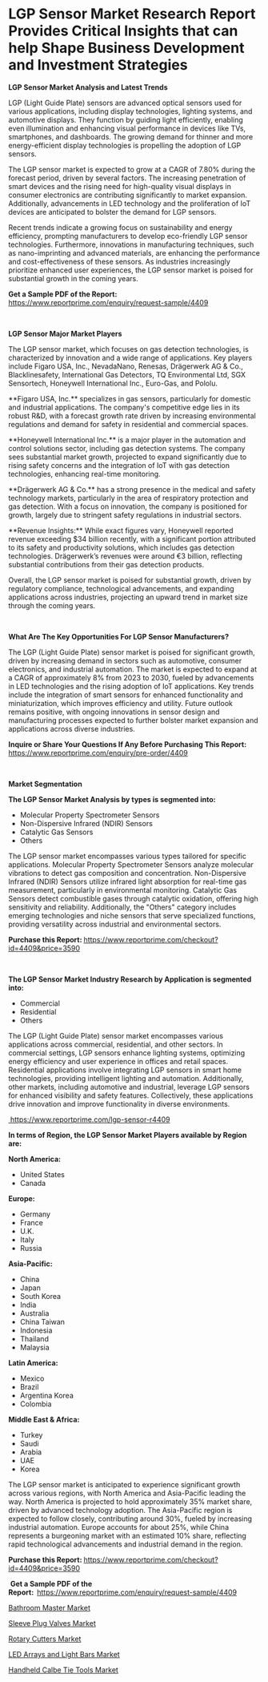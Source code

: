 <p><h1>LGP Sensor Market Research Report Provides Critical Insights that can help Shape Business Development and Investment Strategies</h1></p><p><strong>LGP Sensor Market Analysis and Latest Trends</strong></p>
<p><p>LGP (Light Guide Plate) sensors are advanced optical sensors used for various applications, including display technologies, lighting systems, and automotive displays. They function by guiding light efficiently, enabling even illumination and enhancing visual performance in devices like TVs, smartphones, and dashboards. The growing demand for thinner and more energy-efficient display technologies is propelling the adoption of LGP sensors.</p><p>The LGP sensor market is expected to grow at a CAGR of 7.80% during the forecast period, driven by several factors. The increasing penetration of smart devices and the rising need for high-quality visual displays in consumer electronics are contributing significantly to market expansion. Additionally, advancements in LED technology and the proliferation of IoT devices are anticipated to bolster the demand for LGP sensors.</p><p>Recent trends indicate a growing focus on sustainability and energy efficiency, prompting manufacturers to develop eco-friendly LGP sensor technologies. Furthermore, innovations in manufacturing techniques, such as nano-imprinting and advanced materials, are enhancing the performance and cost-effectiveness of these sensors. As industries increasingly prioritize enhanced user experiences, the LGP sensor market is poised for substantial growth in the coming years.</p></p>
<p><strong>Get a Sample PDF of the Report:&nbsp;</strong> <a href="https://www.reportprime.com/enquiry/request-sample/4409">https://www.reportprime.com/enquiry/request-sample/4409</a></p>
<p>&nbsp;</p>
<p><strong>LGP Sensor Major Market Players</strong></p>
<p><p>The LGP sensor market, which focuses on gas detection technologies, is characterized by innovation and a wide range of applications. Key players include Figaro USA, Inc., NevadaNano, Renesas, Drägerwerk AG & Co., Blacklinesafety, International Gas Detectors, TQ Environmental Ltd, SGX Sensortech, Honeywell International Inc., Euro-Gas, and Pololu.</p><p>**Figaro USA, Inc.** specializes in gas sensors, particularly for domestic and industrial applications. The company's competitive edge lies in its robust R&D, with a forecast growth rate driven by increasing environmental regulations and demand for safety in residential and commercial spaces.</p><p>**Honeywell International Inc.** is a major player in the automation and control solutions sector, including gas detection systems. The company sees substantial market growth, projected to expand significantly due to rising safety concerns and the integration of IoT with gas detection technologies, enhancing real-time monitoring.</p><p>**Drägerwerk AG & Co.** has a strong presence in the medical and safety technology markets, particularly in the area of respiratory protection and gas detection. With a focus on innovation, the company is positioned for growth, largely due to stringent safety regulations in industrial sectors.</p><p>**Revenue Insights:** While exact figures vary, Honeywell reported revenue exceeding $34 billion recently, with a significant portion attributed to its safety and productivity solutions, which includes gas detection technologies. Drägerwerk’s revenues were around €3 billion, reflecting substantial contributions from their gas detection products.</p><p>Overall, the LGP sensor market is poised for substantial growth, driven by regulatory compliance, technological advancements, and expanding applications across industries, projecting an upward trend in market size through the coming years.</p></p>
<p>&nbsp;</p>
<p><strong>What Are The Key Opportunities For LGP Sensor Manufacturers?</strong></p>
<p><p>The LGP (Light Guide Plate) sensor market is poised for significant growth, driven by increasing demand in sectors such as automotive, consumer electronics, and industrial automation. The market is expected to expand at a CAGR of approximately 8% from 2023 to 2030, fueled by advancements in LED technologies and the rising adoption of IoT applications. Key trends include the integration of smart sensors for enhanced functionality and miniaturization, which improves efficiency and utility. Future outlook remains positive, with ongoing innovations in sensor design and manufacturing processes expected to further bolster market expansion and applications across diverse industries.</p></p>
<p><strong>Inquire or Share Your Questions If Any Before Purchasing This Report:</strong> <a href="https://www.reportprime.com/enquiry/pre-order/4409">https://www.reportprime.com/enquiry/pre-order/4409</a></p>
<p>&nbsp;</p>
<p><strong>Market Segmentation</strong></p>
<p><strong>The LGP Sensor Market Analysis by types is segmented into:</strong></p>
<p><ul><li>Molecular Property Spectrometer Sensors</li><li>Non-Dispersive Infrared (NDIR) Sensors</li><li>Catalytic Gas Sensors</li><li>Others</li></ul></p>
<p><p>The LGP sensor market encompasses various types tailored for specific applications. Molecular Property Spectrometer Sensors analyze molecular vibrations to detect gas composition and concentration. Non-Dispersive Infrared (NDIR) Sensors utilize infrared light absorption for real-time gas measurement, particularly in environmental monitoring. Catalytic Gas Sensors detect combustible gases through catalytic oxidation, offering high sensitivity and reliability. Additionally, the "Others" category includes emerging technologies and niche sensors that serve specialized functions, providing versatility across industrial and environmental sectors.</p></p>
<p><strong>Purchase this Report:&nbsp;</strong><a href="https://www.reportprime.com/checkout?id=4409&price=3590">https://www.reportprime.com/checkout?id=4409&price=3590</a></p>
<p>&nbsp;</p>
<p><strong>The LGP Sensor Market Industry Research by Application is segmented into:</strong></p>
<p><ul><li>Commercial</li><li>Residential</li><li>Others</li></ul></p>
<p><p>The LGP (Light Guide Plate) sensor market encompasses various applications across commercial, residential, and other sectors. In commercial settings, LGP sensors enhance lighting systems, optimizing energy efficiency and user experience in offices and retail spaces. Residential applications involve integrating LGP sensors in smart home technologies, providing intelligent lighting and automation. Additionally, other markets, including automotive and industrial, leverage LGP sensors for enhanced visibility and safety features. Collectively, these applications drive innovation and improve functionality in diverse environments.</p></p>
<p><a href="https://www.reportprime.com/lgp-sensor-r4409">&nbsp;https://www.reportprime.com/lgp-sensor-r4409</a></p>
<p><strong>In terms of Region, the LGP Sensor Market Players available by Region are:</strong></p>
<p>
    <p> <strong> North America: </strong>
        <ul>
            <li>United States</li>
            <li>Canada</li>
        </ul>
        </p> 
    <p> <strong> Europe: </strong>
        <ul>
            <li>Germany</li>
            <li>France</li>
            <li>U.K.</li>
            <li>Italy</li>
            <li>Russia</li>
        </ul>
        </p> 
    <p> <strong> Asia-Pacific: </strong>
        <ul>
            <li>China</li>
            <li>Japan</li>
            <li>South Korea</li>
            <li>India</li>
            <li>Australia</li>
            <li>China Taiwan</li>
            <li>Indonesia</li>
            <li>Thailand</li>
            <li>Malaysia</li>
        </ul>
        </p> 
    <p> <strong> Latin America: </strong>
        <ul>
            <li>Mexico</li>
            <li>Brazil</li>
            <li>Argentina Korea</li>
            <li>Colombia</li>
        </ul>
        </p> 
    <p> <strong> Middle East & Africa: </strong>
        <ul>
            <li>Turkey</li>
            <li>Saudi</li>
            <li>Arabia</li>
            <li>UAE</li>
            <li>Korea</li>
        </ul>
    </p>
    </p>
<p><p>The LGP sensor market is anticipated to experience significant growth across various regions, with North America and Asia-Pacific leading the way. North America is projected to hold approximately 35% market share, driven by advanced technology adoption. The Asia-Pacific region is expected to follow closely, contributing around 30%, fueled by increasing industrial automation. Europe accounts for about 25%, while China represents a burgeoning market with an estimated 10% share, reflecting rapid technological advancements and industrial demand in the region.</p></p>
<p><strong>Purchase this Report: </strong><a href="https://www.reportprime.com/checkout?id=4409&price=3590">https://www.reportprime.com/checkout?id=4409&price=3590</a></p>
<p>&nbsp;<strong>Get a Sample PDF of the Report:&nbsp;&nbsp;</strong><a href="https://www.reportprime.com/enquiry/request-sample/4409">https://www.reportprime.com/enquiry/request-sample/4409</a></p>
<p><strong></strong></p>
<p><p><a href="https://www.linkedin.com/pulse/navigating-bathroom-master-market-expert-analysis-forecast-ydvxf?trackingId=XPoH6%2BsuRwmHppjVWVia6A%3D%3D">Bathroom Master Market</a></p><p><a href="https://issuu.com/reportprime-2/docs/sleeve-plug-valves-market-size-2030_30931264ca44e1">Sleeve Plug Valves Market</a></p><p><a href="https://www.linkedin.com/pulse/rotary-cutters-market-analysis-report-global-insights-jtxuf?trackingId=82ubuUBBQ3aaywWpqR%2FItQ%3D%3D">Rotary Cutters Market</a></p><p><a href="https://github.com/prosalinda88/Market-Research-Report-List-6/blob/main/led-arrays-and-light-bars-market.md">LED Arrays and Light Bars Market</a></p><p><a href="https://issuu.com/reportprime-2/docs/handheld-calbe-tie-tools-market-siz_5b8bf77ac774de">Handheld Calbe Tie Tools Market</a></p></p>